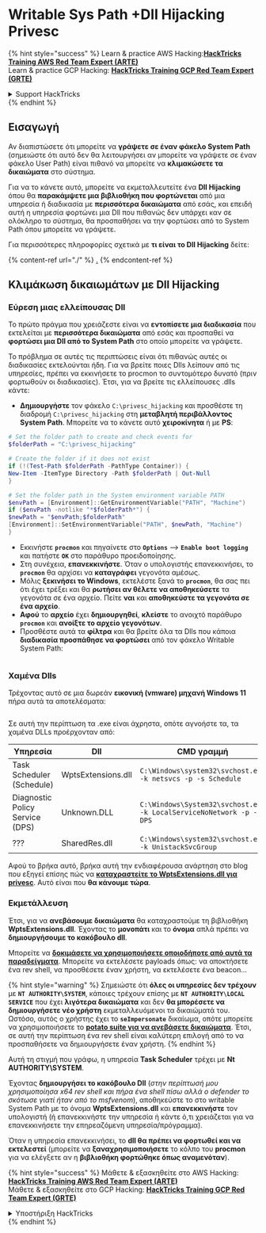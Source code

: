 # Writable Sys Path +Dll Hijacking Privesc

{% hint style="success" %}
Learn & practice AWS Hacking:<img src="/.gitbook/assets/arte.png" alt="" data-size="line">[**HackTricks Training AWS Red Team Expert (ARTE)**](https://training.hacktricks.xyz/courses/arte)<img src="/.gitbook/assets/arte.png" alt="" data-size="line">\
Learn & practice GCP Hacking: <img src="/.gitbook/assets/grte.png" alt="" data-size="line">[**HackTricks Training GCP Red Team Expert (GRTE)**<img src="/.gitbook/assets/grte.png" alt="" data-size="line">](https://training.hacktricks.xyz/courses/grte)

<details>

<summary>Support HackTricks</summary>

* Check the [**subscription plans**](https://github.com/sponsors/carlospolop)!
* **Join the** 💬 [**Discord group**](https://discord.gg/hRep4RUj7f) or the [**telegram group**](https://t.me/peass) or **follow** us on **Twitter** 🐦 [**@hacktricks\_live**](https://twitter.com/hacktricks\_live)**.**
* **Share hacking tricks by submitting PRs to the** [**HackTricks**](https://github.com/carlospolop/hacktricks) and [**HackTricks Cloud**](https://github.com/carlospolop/hacktricks-cloud) github repos.

</details>
{% endhint %}

## Εισαγωγή

Αν διαπιστώσετε ότι μπορείτε να **γράψετε σε έναν φάκελο System Path** (σημειώστε ότι αυτό δεν θα λειτουργήσει αν μπορείτε να γράψετε σε έναν φάκελο User Path) είναι πιθανό να μπορείτε να **κλιμακώσετε τα δικαιώματα** στο σύστημα.

Για να το κάνετε αυτό, μπορείτε να εκμεταλλευτείτε ένα **Dll Hijacking** όπου θα **παρακάμψετε μια βιβλιοθήκη που φορτώνεται** από μια υπηρεσία ή διαδικασία με **περισσότερα δικαιώματα** από εσάς, και επειδή αυτή η υπηρεσία φορτώνει μια Dll που πιθανώς δεν υπάρχει καν σε ολόκληρο το σύστημα, θα προσπαθήσει να την φορτώσει από το System Path όπου μπορείτε να γράψετε.

Για περισσότερες πληροφορίες σχετικά με **τι είναι το Dll Hijacking** δείτε:

{% content-ref url="./" %}
[.](./)
{% endcontent-ref %}

## Κλιμάκωση δικαιωμάτων με Dll Hijacking

### Εύρεση μιας ελλείπουσας Dll

Το πρώτο πράγμα που χρειάζεστε είναι να **εντοπίσετε μια διαδικασία** που εκτελείται με **περισσότερα δικαιώματα** από εσάς και προσπαθεί να **φορτώσει μια Dll από το System Path** στο οποίο μπορείτε να γράψετε.

Το πρόβλημα σε αυτές τις περιπτώσεις είναι ότι πιθανώς αυτές οι διαδικασίες εκτελούνται ήδη. Για να βρείτε ποιες Dlls λείπουν από τις υπηρεσίες, πρέπει να εκκινήσετε το procmon το συντομότερο δυνατό (πριν φορτωθούν οι διαδικασίες). Έτσι, για να βρείτε τις ελλείπουσες .dlls κάντε:

* **Δημιουργήστε** τον φάκελο `C:\privesc_hijacking` και προσθέστε τη διαδρομή `C:\privesc_hijacking` στη **μεταβλητή περιβάλλοντος System Path**. Μπορείτε να το κάνετε αυτό **χειροκίνητα** ή με **PS**:
```powershell
# Set the folder path to create and check events for
$folderPath = "C:\privesc_hijacking"

# Create the folder if it does not exist
if (!(Test-Path $folderPath -PathType Container)) {
New-Item -ItemType Directory -Path $folderPath | Out-Null
}

# Set the folder path in the System environment variable PATH
$envPath = [Environment]::GetEnvironmentVariable("PATH", "Machine")
if ($envPath -notlike "*$folderPath*") {
$newPath = "$envPath;$folderPath"
[Environment]::SetEnvironmentVariable("PATH", $newPath, "Machine")
}
```
* Εκκινήστε **`procmon`** και πηγαίνετε στο **`Options`** --> **`Enable boot logging`** και πατήστε **`OK`** στο παράθυρο προειδοποίησης.
* Στη συνέχεια, **επανεκκινήστε**. Όταν ο υπολογιστής επανεκκινήσει, το **`procmon`** θα αρχίσει να **καταγράφει** γεγονότα αμέσως.
* Μόλις **ξεκινήσει το Windows**, εκτελέστε ξανά το **`procmon`**, θα σας πει ότι έχει τρέξει και θα **ρωτήσει αν θέλετε να αποθηκεύσετε** τα γεγονότα σε ένα αρχείο. Πείτε **ναι** και **αποθηκεύστε τα γεγονότα σε ένα αρχείο**.
* **Αφού** το **αρχείο** έχει **δημιουργηθεί**, **κλείστε** το ανοιχτό παράθυρο **`procmon`** και **ανοίξτε το αρχείο γεγονότων**.
* Προσθέστε αυτά τα **φίλτρα** και θα βρείτε όλα τα Dlls που κάποια **διαδικασία προσπάθησε να φορτώσει** από τον φάκελο Writable System Path:

<figure><img src="../../../.gitbook/assets/image (945).png" alt=""><figcaption></figcaption></figure>

### Χαμένα Dlls

Τρέχοντας αυτό σε μια δωρεάν **εικονική (vmware) μηχανή Windows 11** πήρα αυτά τα αποτελέσματα:

<figure><img src="../../../.gitbook/assets/image (607).png" alt=""><figcaption></figcaption></figure>

Σε αυτή την περίπτωση τα .exe είναι άχρηστα, οπότε αγνοήστε τα, τα χαμένα DLLs προέρχονταν από:

| Υπηρεσία                         | Dll                | CMD γραμμή                                                             |
| ------------------------------- | ------------------ | -------------------------------------------------------------------- |
| Task Scheduler (Schedule)       | WptsExtensions.dll | `C:\Windows\system32\svchost.exe -k netsvcs -p -s Schedule`          |
| Diagnostic Policy Service (DPS) | Unknown.DLL        | `C:\Windows\System32\svchost.exe -k LocalServiceNoNetwork -p -s DPS` |
| ???                             | SharedRes.dll      | `C:\Windows\system32\svchost.exe -k UnistackSvcGroup`                |

Αφού το βρήκα αυτό, βρήκα αυτή την ενδιαφέρουσα ανάρτηση στο blog που εξηγεί επίσης πώς να [**καταχραστείτε το WptsExtensions.dll για privesc**](https://juggernaut-sec.com/dll-hijacking/#Windows\_10\_Phantom\_DLL\_Hijacking\_-\_WptsExtensionsdll). Αυτό είναι που **θα κάνουμε τώρα**.

### Εκμετάλλευση

Έτσι, για να **ανεβάσουμε δικαιώματα** θα καταχραστούμε τη βιβλιοθήκη **WptsExtensions.dll**. Έχοντας το **μονοπάτι** και το **όνομα** απλά πρέπει να **δημιουργήσουμε το κακόβουλο dll**.

Μπορείτε να [**δοκιμάσετε να χρησιμοποιήσετε οποιοδήποτε από αυτά τα παραδείγματα**](./#creating-and-compiling-dlls). Μπορείτε να εκτελέσετε payloads όπως: να αποκτήσετε ένα rev shell, να προσθέσετε έναν χρήστη, να εκτελέσετε ένα beacon...

{% hint style="warning" %}
Σημειώστε ότι **όλες οι υπηρεσίες δεν τρέχουν** με **`NT AUTHORITY\SYSTEM`**, κάποιες τρέχουν επίσης με **`NT AUTHORITY\LOCAL SERVICE`** που έχει **λιγότερα δικαιώματα** και δεν **θα μπορέσετε να δημιουργήσετε νέο χρήστη** εκμεταλλευόμενοι τα δικαιώματά του.\
Ωστόσο, αυτός ο χρήστης έχει το **`seImpersonate`** δικαίωμα, οπότε μπορείτε να χρησιμοποιήσετε το [**potato suite για να ανεβάσετε δικαιώματα**](../roguepotato-and-printspoofer.md). Έτσι, σε αυτή την περίπτωση ένα rev shell είναι καλύτερη επιλογή από το να προσπαθήσετε να δημιουργήσετε έναν χρήστη.
{% endhint %}

Αυτή τη στιγμή που γράφω, η υπηρεσία **Task Scheduler** τρέχει με **Nt AUTHORITY\SYSTEM**.

Έχοντας **δημιουργήσει το κακόβουλο Dll** (_στην περίπτωσή μου χρησιμοποίησα x64 rev shell και πήρα ένα shell πίσω αλλά ο defender το σκότωσε γιατί ήταν από το msfvenom_), αποθηκεύστε το στο writable System Path με το όνομα **WptsExtensions.dll** και **επανεκκινήστε** τον υπολογιστή (ή επανεκκινήστε την υπηρεσία ή κάντε ό,τι χρειάζεται για να επανεκκινήσετε την επηρεαζόμενη υπηρεσία/πρόγραμμα).

Όταν η υπηρεσία επανεκκινήσει, το **dll θα πρέπει να φορτωθεί και να εκτελεστεί** (μπορείτε να **ξαναχρησιμοποιήσετε** το κόλπο του **procmon** για να ελέγξετε αν η **βιβλιοθήκη φορτώθηκε όπως αναμενόταν**).

{% hint style="success" %}
Μάθετε & εξασκηθείτε στο AWS Hacking:<img src="/.gitbook/assets/arte.png" alt="" data-size="line">[**HackTricks Training AWS Red Team Expert (ARTE)**](https://training.hacktricks.xyz/courses/arte)<img src="/.gitbook/assets/arte.png" alt="" data-size="line">\
Μάθετε & εξασκηθείτε στο GCP Hacking: <img src="/.gitbook/assets/grte.png" alt="" data-size="line">[**HackTricks Training GCP Red Team Expert (GRTE)**<img src="/.gitbook/assets/grte.png" alt="" data-size="line">](https://training.hacktricks.xyz/courses/grte)

<details>

<summary>Υποστήριξη HackTricks</summary>

* Ελέγξτε τα [**σχέδια συνδρομής**](https://github.com/sponsors/carlospolop)!
* **Εγγραφείτε στην** 💬 [**ομάδα Discord**](https://discord.gg/hRep4RUj7f) ή στην [**ομάδα telegram**](https://t.me/peass) ή **ακολουθήστε** μας στο **Twitter** 🐦 [**@hacktricks\_live**](https://twitter.com/hacktricks\_live)**.**
* **Μοιραστείτε κόλπα hacking υποβάλλοντας PRs στα** [**HackTricks**](https://github.com/carlospolop/hacktricks) και [**HackTricks Cloud**](https://github.com/carlospolop/hacktricks-cloud) github repos.

</details>
{% endhint %}

